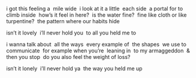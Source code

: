 i got this feeling a 
mile wide 
i look at it a little 
each side 
a portal for to climb inside 
how’s it feel in here? 
is the water fine? 
fine like cloth or like 
turpentine? 
the pattern where our habits hide 

isn’t it lovely 
i’ll never hold you 
to all you held me to 

i wanna talk about 
all the ways 
every example of 
the shapes 
we use to communicate 
for example when you’re 
leaning in 
to my armaggeddon 
& then you stop 
do you also feel the weight of loss? 

isn’t it lonely 
i’ll never hold ya 
the way you held me up
